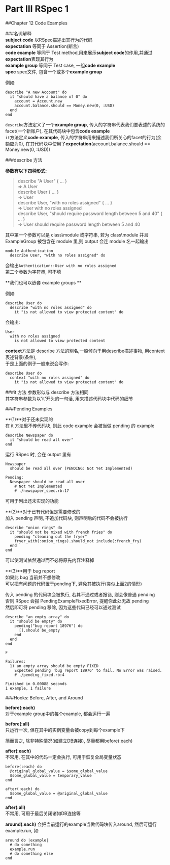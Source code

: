 # Part III RSpec 1

##Chapter 12 Code Examples

###名词解释  
**subject code** 以RSpec描述出其行为的代码  
**expectation** 等同于 Assertion(断言)  
**code example** 等同于 Test method,用来展示**subject code**的作用,并通过**expectation**表现其行为  
**example group** 等同于 Test case, 一组**code example**  
**spec** spec文件, 包含一个或多个**example group**  

例如:  

>
    describe "A new Account" do
      it "should have a balance of 0" do
        account = Account.new
        account.balance.should == Money.new(0, :USD)
      end
    end

`describe`方法定义了一个**example group**, 传入的字符串代表我们要表述的系统的facet(一个新账户), 在其代码块中包含**code example**  
`it`方法定义**code example**, 传入的字符串用来描述我们所关心的facet的行为(余额应为0), 在其代码块中使用了**expectation**(account.balance.should == Money.new(0, :USD))  


###describe 方法

**参数有以下四种形式:**  
>describe "A User" { ... }  
>=> A User  
>describe User { ... }  
>=> User  
>describe User, "with no roles assigned" { ... }  
>=> User with no roles assigned  
>describe User, "should require password length between 5 and 40" { ... }  
>=> User should require password length between 5 and 40  

其中第一个参数可以是 class\module 或字符串, 若为 class\module 并且 ExampleGroup 被包含在 module 里,则 output 会连 module 名一起输出  

>
    module Authentication
      describe User, "with no roles assigned" do

会输出`Authentication::User with no roles assigned`  
第二个参数为字符串, 可不填

**我们也可以嵌套 example groups **  

例如:  

>
    describe User do
      describe "with no roles assigned" do
        it "is not allowed to view protected content" do

会输出:  

>
    User
      with no roles assigned
        is not allowed to view protected content

**context**方法是 describe 方法的别名,一般倾向于用describe描述事物, 用context表述背景(条件),  
于是上面的例子一般来说会写作:  

>
    describe User do
      context "with no roles assigned" do
        it "is not allowed to view protected content" do

###it 方法
参数形似与 describe 方法相同  
其字符串参数为以'it'开头的一句话, 用来描述代码块中代码的细节  


###Pending Examples  

**(1)**对于还未实现的  
在 it 方法里不传代码块, 则此 code example 会被当做 pending 的 example
>
    describe Newspaper do
      it "should be read all over"
    end

运行 RSpec 时, 会在 output 里有  

>
    Newspaper
      should be read all over (PENDING: Not Yet Implemented)  

    Pending:
      Newspaper should be read all over
        # Not Yet Implemented
        # ./newspaper_spec.rb:17   

可用于列出还未实现的功能  

**(2)**对于已有代码但是需要修改的  
加入 pending 声明, 不追加代码块, 则声明后的代码不会被执行  

>
    describe "onion rings" do
      it "should not be mixed with french fries" do
        pending "cleaning out the fryer"
        fryer_with(:onion_rings).should_not include(:french_fry)
      end
    end

可以使测试依然通过而不必将原先内容注释掉  

**(3)**用于 bug report  
如果此 bug 当前并不想修改  
可以把有问题的代码置于pending下, 避免其被执行(类似上面2的情形)  

传入 pending 的代码块会被执行, 若其不通过或者报错, 则会像普通 pending  
否则 RSpec 会报 PendingExampleFixedError, 提醒你此处无故 pending  
然后即可将 pending 移除, 因为这些代码已经可以通过测试  

>
    describe "an empty array" do
      it "should be empty" do
        pending("bug report 18976") do
          [].should be_empty
        end
      end
    end

>
    F

    Failures:
      1) an empty array should be empty FIXED
        Expected pending 'bug report 18976' to fail. No Error was raised.
        # ./pending_fixed.rb:4

    Finished in 0.00088 seconds
    1 example, 1 failure


###Hooks: Before, After, and Around

**before(:each)**  
对于example group中的每个example, 都会运行一遍  

**before(:all)**  
只运行一次, 但在其中的实例变量会被copy到每个example下  

简而言之, 除非特殊情况(如建立DB连接), 尽量都用before(:each)

**after(:each)**  
不常用, 在其中的代码一定会执行, 可用于恢复全局变量状态  

>
    before(:each) do
      @original_global_value = $some_global_value
      $some_global_value = temporary_value
    end

    after(:each) do
      $some_global_value = @original_global_value
    end

**after(:all)**  
不常用, 可用于最后关闭诸如DB连接等  

**around(:each)**
会把当前运行的example当做代码块传入around, 然后可运行example.run, 如:

>
    around do |example|
      # do something
      example.run 
      # do something else
    end